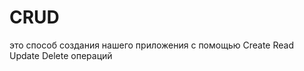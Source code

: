 # CRUD
это способ создания нашего приложения с помощью Create Read Update Delete операций                                                                           